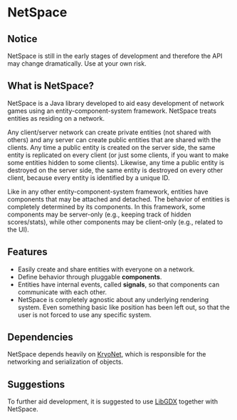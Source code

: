 NetSpace
========

Notice
------

NetSpace is still in the early stages of development and therefore the API may change dramatically. Use at your own risk.

What is NetSpace?
-----------------

NetSpace is a Java library developed to aid easy development of network games using an entity-component-system framework. NetSpace treats entities as residing on a network.

Any client/server network can create private entities (not shared with others) and any server can create public entities that are shared with the clients. Any time a public entity is created on the server side, the same entity is replicated on every client (or just some clients, if you want to make some entities hidden to some clients). Likewise, any time a public entity is destroyed on the server side, the same entity is destroyed on every other client, because every entity is identified by a unique ID.

Like in any other entity-component-system framework, entities have components that may be attached and detached. The behavior of entities is completely determined by its components. In this framework, some components may be server-only (e.g., keeping track of hidden scores/stats), while other components may be client-only (e.g., related to the UI).

Features
--------

* Easily create and share entities with everyone on a network.
* Define behavior through pluggable **components**.
* Entities have internal events, called **signals**, so that components can communicate with each other.
* NetSpace is completely agnostic about any underlying rendering system. Even something basic like position has been left out, so that the user is not forced to use any specific system.

Dependencies
------------

NetSpace depends heavily on [KryoNet](https://github.com/EsotericSoftware/kryonet), which is responsible for the networking and serialization of objects.

Suggestions
-----------

To further aid development, it is suggested to use [LibGDX](https://libgdx.badlogicgames.com/) together with NetSpace.
